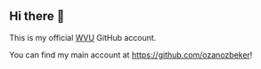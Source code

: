 ## Hi there 👋

This is my official [WVU](https://wvu.edu) GitHub account.

You can find my main account at <https://github.com/ozanozbeker>!
